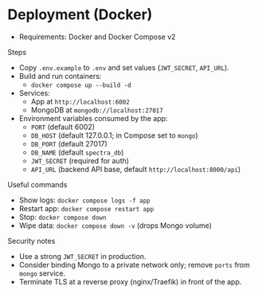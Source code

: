 # Deployment (Docker)

- Requirements: Docker and Docker Compose v2

Steps
- Copy `.env.example` to `.env` and set values (`JWT_SECRET`, `API_URL`).
- Build and run containers:
  - `docker compose up --build -d`
- Services:
  - App at `http://localhost:6002`
  - MongoDB at `mongodb://localhost:27017`
- Environment variables consumed by the app:
  - `PORT` (default 6002)
  - `DB_HOST` (default 127.0.0.1; in Compose set to `mongo`)
  - `DB_PORT` (default 27017)
  - `DB_NAME` (default `spectra_db`)
  - `JWT_SECRET` (required for auth)
  - `API_URL` (backend API base, default `http://localhost:8000/api`)

Useful commands
- Show logs: `docker compose logs -f app`
- Restart app: `docker compose restart app`
- Stop: `docker compose down`
- Wipe data: `docker compose down -v` (drops Mongo volume)

Security notes
- Use a strong `JWT_SECRET` in production.
- Consider binding Mongo to a private network only; remove `ports` from `mongo` service.
- Terminate TLS at a reverse proxy (nginx/Traefik) in front of the app.

